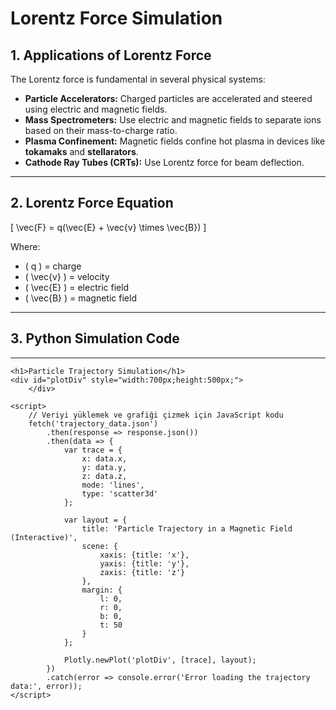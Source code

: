 # Lorentz Force Simulation

## 1. Applications of Lorentz Force

The Lorentz force is fundamental in several physical systems:

- **Particle Accelerators:** Charged particles are accelerated and steered using electric and magnetic fields.
- **Mass Spectrometers:** Use electric and magnetic fields to separate ions based on their mass-to-charge ratio.
- **Plasma Confinement:** Magnetic fields confine hot plasma in devices like **tokamaks** and **stellarators**.
- **Cathode Ray Tubes (CRTs):** Use Lorentz force for beam deflection.

---

## 2. Lorentz Force Equation

\[
\vec{F} = q(\vec{E} + \vec{v} \times \vec{B})
\]

Where:

- \( q \) = charge
- \( \vec{v} \) = velocity
- \( \vec{E} \) = electric field
- \( \vec{B} \) = magnetic field

---

## 3. Python Simulation Code


---
<!DOCTYPE html>
<html>
<head>
    <title>3D Particle Trajectory</title>
    <script src="https://cdn.plot.ly/plotly-latest.min.js"></script>
</head>
<body>

    <h1>Particle Trajectory Simulation</h1>
    <div id="plotDiv" style="width:700px;height:500px;">
        </div>

    <script>
        // Veriyi yüklemek ve grafiği çizmek için JavaScript kodu
        fetch('trajectory_data.json')
            .then(response => response.json())
            .then(data => {
                var trace = {
                    x: data.x,
                    y: data.y,
                    z: data.z,
                    mode: 'lines',
                    type: 'scatter3d'
                };

                var layout = {
                    title: 'Particle Trajectory in a Magnetic Field (Interactive)',
                    scene: {
                        xaxis: {title: 'x'},
                        yaxis: {title: 'y'},
                        zaxis: {title: 'z'}
                    },
                    margin: {
                        l: 0,
                        r: 0,
                        b: 0,
                        t: 50
                    }
                };

                Plotly.newPlot('plotDiv', [trace], layout);
            })
            .catch(error => console.error('Error loading the trajectory data:', error));
    </script>

</body>
</html>